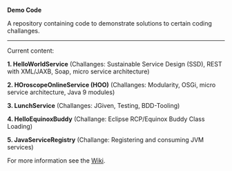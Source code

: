 **Demo Code**

A repository containing code to demonstrate solutions to certain coding challanges.

* * *

Current content:


**1. HelloWorldService** (Challanges: Sustainable Service Design (SSD), REST with XML/JAXB, Soap, micro service architecture)

**2. HOroscopeOnlineService (HOO)** (Challanges: Modularity, OSGi, micro service architecture, Java 9 modules)

**3. LunchService** (Challanges: JGiven, Testing, BDD-Tooling)

**4. HelloEquinoxBuddy** (Challange: Eclipse RCP/Equinox Buddy Class Loading)

**5. JavaServiceRegistry** (Challange: Registering and consuming JVM services)


For more information see the [Wiki](https://github.com/iks-github/DemoCode/wiki).